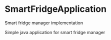 # SmartFridgeApplication
Smart fridge manager implementation

Simple java application for smart fridge manager
